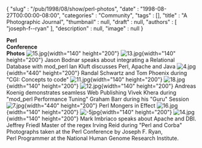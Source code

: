 {
   "slug" : "/pub/1998/08/show/perl-photos",
   "date" : "1998-08-27T00:00:00-08:00",
   "categories" : "Community",
   "tags" : [],
   "title" : "A Photographic Journal",
   "thumbnail" : null,
   "draft" : null,
   "authors" : [
      "joseph-f--ryan"
   ],
   "description" : null,
   "image" : null
}



**Perl\
Conference\
Photos**
![15.jpg](/images/_pub_1998_08_show_perl-photos/15.jpg){width="140"
height="200"}
![13.jpg](/images/_pub_1998_08_show_perl-photos/13.jpg){width="140"
height="200"}
Jason Bodnar speaks about integrating a Relational Database with
mod\_perl
Ian Kluft discusses Perl, Apache and Java
![4.jpg](/images/_pub_1998_08_show_perl-photos/4.jpg){width="440"
height="200"}
Randal Schwartz and Tom Phoenix during "CGI: Concepts to code"
![11.jpg](/images/_pub_1998_08_show_perl-photos/11.jpg){width="140"
height="200"}
![18.jpg](/images/_pub_1998_08_show_perl-photos/18.jpg){width="140"
height="200"}
![12.jpg](/images/_pub_1998_08_show_perl-photos/12.jpg){width="140"
height="200"}
Andreas Koenig demonstrates seamless Web Publishing
Vivek Khera during "mod\_perl Performance Tuning"
Graham Barr during his "Guru" Session
![7.jpg](/images/_pub_1998_08_show_perl-photos/7.jpg){width="440"
height="200"}
Perl Mongers in Effect
![16.jpg](/images/_pub_1998_08_show_perl-photos/16.jpg){width="140"
height="200"}
![-5jpg](/images/_pub_1998_08_show_perl-photos/5.jpg){width="140"
height="200"}
![14.jpg](/images/_pub_1998_08_show_perl-photos/14.jpg){width="140"
height="200"}
Mark Imbriaco speaks about Apache and DBI.
Jeffrey Friedl Master of the regex
Irving Reid during "Perl and Corba"
Photographs taken at the Perl Conference by Joseph F. Ryan,\
Perl Programmer at the National Human Genome Research Institute.
